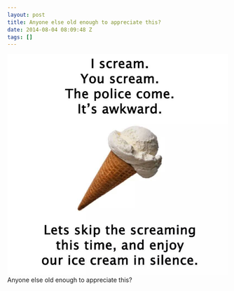```yaml
---
layout: post
title: Anyone else old enough to appreciate this?
date: 2014-08-04 08:09:48 Z
tags: []
---
```

![](/media/2014/08/93761932438.jpg)
Anyone else old enough to appreciate this?
